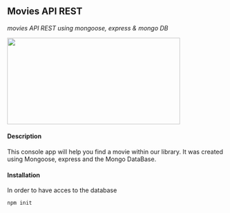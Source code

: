 ## Movies API REST 
_movies API REST using mongoose, express & mongo DB_

<img src="https://cdn.pixabay.com/photo/2019/04/24/21/55/cinema-4153289_960_720.jpg" width="400" height="200" />

#### Description
This console app will help you find a movie within our library. It was created using Mongoose, express and the Mongo DataBase.

#### Installation
In order to have acces to the database
```
npm init
```

